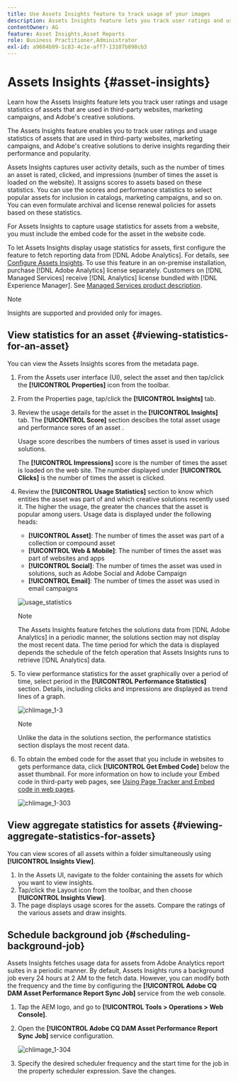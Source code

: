 ```yaml
---
title: Use Assets Insights feature to track usage of your images
description: Assets Insights feature lets you track user ratings and usage statistics of images that are used in third-party websites, marketing campaigns, and Adobe's creative solutions.
contentOwner: AG
feature: Asset Insights,Asset Reports
role: Business Practitioner,Administrator
exl-id: a9604b09-1c83-4c1e-aff7-13107b898cb3
---
```

# Assets Insights {#asset-insights}

Learn how the Assets Insights feature lets you track user ratings and usage statistics of assets that are used in third-party websites, marketing campaigns, and Adobe's creative solutions.

The Assets Insights feature enables you to track user ratings and usage statistics of assets that are used in third-party websites, marketing campaigns, and Adobe's creative solutions to derive insights regarding their performance and popularity.

Assets Insights captures user activity details, such as the number of times an asset is rated, clicked, and impressions (number of times the asset is loaded on the website). It assigns scores to assets based on these statistics. You can use the scores and performance statistics to select popular assets for inclusion in catalogs, marketing campaigns, and so on. You can even formulate archival and license renewal policies for assets based on these statistics.

For Assets Insights to capture usage statistics for assets from a website, you must include the embed code for the asset in the website code.

To let Assets Insights display usage statistics for assets, first configure the feature to fetch reporting data from [!DNL Adobe Analytics]. For details, see [Configure Assets Insights](touch-ui-configuring-asset-insights.md). To use this feature in an on-premise installation, purchase [!DNL Adobe Analytics] license separately. Customers on [!DNL Managed Services] receive [!DNL Analytics] license bundled with [!DNL Experience Manager]. See [Managed Services product description](https://helpx.adobe.com/legal/product-descriptions/adobe-experience-manager-managed-services.html).

>[!NOTE]
>
>Insights are supported and provided only for images.

## View statistics for an asset {#viewing-statistics-for-an-asset}

You can view the Assets Insights scores from the metadata page.

1. From the Assets user interface (UI), select the asset and then tap/click the **[!UICONTROL Properties]** icon from the toolbar.
1. From the Properties page, tap/click the **[!UICONTROL Insights]** tab.
1. Review the usage details for the asset in the **[!UICONTROL Insights]** tab. The **[!UICONTROL Score]** section descibes the total asset usage and performance sores of an asset .

   Usage score describes the numbers of times asset is used in various solutions.

   The **[!UICONTROL Impressions]** score is the number of times the asset is loaded on the web site. The number displayed under **[!UICONTROL Clicks]** is the number of times the asset is clicked.

1. Review the **[!UICONTROL Usage Statistics]** section to know which entities the asset was part of and which creative solutions recently used it. The higher the usage, the greater the chances that the asset is popular among users. Usage data is displayed under the following heads:

    * **[!UICONTROL Asset]**: The number of times the asset was part of a collection or compound asset
    * **[!UICONTROL Web & Mobile]**: The number of times the asset was part of websites and apps
    * **[!UICONTROL Social]**: The number of times the asset was used in solutions, such as Adobe Social and Adobe Campaign
    * **[!UICONTROL Email]**: The number of times the asset was used in email campaigns

   ![usage_statistics](assets/usage_statistics.png)

   >[!NOTE]
   >
   >The Assets Insights feature fetches the solutions data from [!DNL Adobe Analytics] in a periodic manner, the solutions section may not display the most recent data. The time period for which the data is displayed depends the schedule of the fetch operation that Assets Insights runs to retrieve [!DNL Analytics] data.

1. To view performance statistics for the asset graphically over a period of time, select period in the **[!UICONTROL Performance Statistics]** section. Details, including clicks and impressions are displayed as trend lines of a graph. 

   ![chlimage_1-3](assets/chlimage_1-3.jpeg)

   >[!NOTE]
   >
   >Unlike the data in the solutions section, the performance statistics section displays the most recent data.

1. To obtain the embed code for the asset that you include in websites to gets performance data, click **[!UICONTROL Get Embed Code]** below the asset thumbnail. For more information on how to include your Embed code in third-party web pages, see [Using Page Tracker and Embed code in web pages](touch-ui-using-page-tracker.md).

   ![chlimage_1-303](assets/chlimage_1-303.png)

## View aggregate statistics for assets {#viewing-aggregate-statistics-for-assets}

You can view scores of all assets within a folder simultaneously using **[!UICONTROL Insights View]**.

1. In the Assets UI, navigate to the folder containing the assets for which you want to view insights.
1. Tap/click the Layout icon from the toolbar, and then choose **[!UICONTROL Insights View]**.
1. The page displays usage scores for the assets. Compare the ratings of the various assets and draw insights.

## Schedule background job {#scheduling-background-job}

Assets Insights fetches usage data for assets from Adobe Analytics report suites in a periodic manner. By default, Assets Insights runs a background job every 24 hours at 2 AM to the fetch data. However, you can modify both the frequency and the time by configuring the **[!UICONTROL Adobe CQ DAM Asset Performance Report Sync Job]** service from the web console.

1. Tap the AEM logo, and go to **[!UICONTROL Tools > Operations > Web Console]**.
1. Open the **[!UICONTROL Adobe CQ DAM Asset Performance Report Sync Job]** service configuration.

   ![chlimage_1-304](assets/chlimage_1-304.png)

1. Specify the desired scheduler frequency and the start time for the job in the property scheduler expression. Save the changes.
